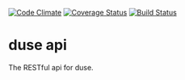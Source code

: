 [![Code Climate](https://codeclimate.com/github/duse-io/api/badges/gpa.svg)](https://codeclimate.com/github/duse-io/api)
[![Coverage Status](https://img.shields.io/coveralls/duse-io/api.svg)](https://coveralls.io/r/duse-io/api?branch=master)
[![Build Status](https://travis-ci.org/duse-io/api.svg)](https://travis-ci.org/duse-io/api)

duse api
========

The RESTful api for duse.
